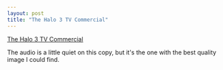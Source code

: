 ```yaml
---
layout: post
title: "The Halo 3 TV Commercial"
---
```


<p><a href="http://video.google.com/videoplay?docid=262846388035762792&amp;q=halo+3+commercial" target="_blank">The Halo 3 TV Commercial</a></p>
<p>The audio is a little quiet on this copy, but it's the one with the best quality image I could find.</p>
 
